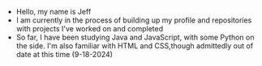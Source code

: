 - Hello, my name is Jeff
- I am currently in the process of building up my profile and repositories with projects I've worked on and completed
- So far, I have been studying Java and JavaScript, with some Python on the side. I'm also familiar with HTML and CSS,though admittedly out of date at this time (9-18-2024)
<!---
Dukkering/Dukkering is a ✨ special ✨ repository because its `README.md` (this file) appears on your GitHub profile.
You can click the Preview link to take a look at your changes.
--->
